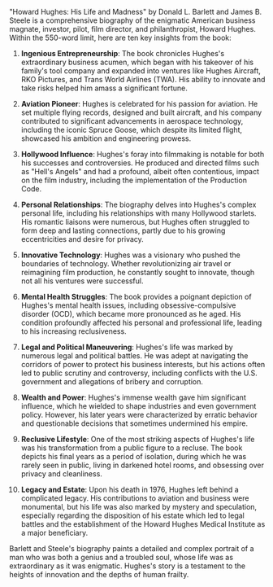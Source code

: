 "Howard Hughes: His Life and Madness" by Donald L. Barlett and James B. Steele is a comprehensive biography of the enigmatic American business magnate, investor, pilot, film director, and philanthropist, Howard Hughes. Within the 550-word limit, here are ten key insights from the book:

1. **Ingenious Entrepreneurship**: The book chronicles Hughes's extraordinary business acumen, which began with his takeover of his family's tool company and expanded into ventures like Hughes Aircraft, RKO Pictures, and Trans World Airlines (TWA). His ability to innovate and take risks helped him amass a significant fortune.

2. **Aviation Pioneer**: Hughes is celebrated for his passion for aviation. He set multiple flying records, designed and built aircraft, and his company contributed to significant advancements in aerospace technology, including the iconic Spruce Goose, which despite its limited flight, showcased his ambition and engineering prowess.

3. **Hollywood Influence**: Hughes's foray into filmmaking is notable for both his successes and controversies. He produced and directed films such as "Hell's Angels" and had a profound, albeit often contentious, impact on the film industry, including the implementation of the Production Code.

4. **Personal Relationships**: The biography delves into Hughes's complex personal life, including his relationships with many Hollywood starlets. His romantic liaisons were numerous, but Hughes often struggled to form deep and lasting connections, partly due to his growing eccentricities and desire for privacy.

5. **Innovative Technology**: Hughes was a visionary who pushed the boundaries of technology. Whether revolutionizing air travel or reimagining film production, he constantly sought to innovate, though not all his ventures were successful.

6. **Mental Health Struggles**: The book provides a poignant depiction of Hughes's mental health issues, including obsessive-compulsive disorder (OCD), which became more pronounced as he aged. His condition profoundly affected his personal and professional life, leading to his increasing reclusiveness.

7. **Legal and Political Maneuvering**: Hughes's life was marked by numerous legal and political battles. He was adept at navigating the corridors of power to protect his business interests, but his actions often led to public scrutiny and controversy, including conflicts with the U.S. government and allegations of bribery and corruption.

8. **Wealth and Power**: Hughes's immense wealth gave him significant influence, which he wielded to shape industries and even government policy. However, his later years were characterized by erratic behavior and questionable decisions that sometimes undermined his empire.

9. **Reclusive Lifestyle**: One of the most striking aspects of Hughes's life was his transformation from a public figure to a recluse. The book depicts his final years as a period of isolation, during which he was rarely seen in public, living in darkened hotel rooms, and obsessing over privacy and cleanliness.

10. **Legacy and Estate**: Upon his death in 1976, Hughes left behind a complicated legacy. His contributions to aviation and business were monumental, but his life was also marked by mystery and speculation, especially regarding the disposition of his estate which led to legal battles and the establishment of the Howard Hughes Medical Institute as a major beneficiary.

Barlett and Steele's biography paints a detailed and complex portrait of a man who was both a genius and a troubled soul, whose life was as extraordinary as it was enigmatic. Hughes's story is a testament to the heights of innovation and the depths of human frailty.
